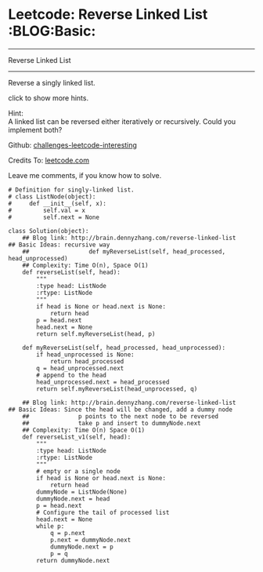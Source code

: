 # Leetcode: Reverse Linked List     :BLOG:Basic:


---

Reverse Linked List  

---

Reverse a singly linked list.  

click to show more hints.  

Hint:  
A linked list can be reversed either iteratively or recursively. Could you implement both?  

Github: [challenges-leetcode-interesting](https://github.com/DennyZhang/challenges-leetcode-interesting/tree/master/reverse-linked-list)  

Credits To: [leetcode.com](https://leetcode.com/problems/reverse-linked-list/description/)  

Leave me comments, if you know how to solve.  

    # Definition for singly-linked list.
    # class ListNode(object):
    #     def __init__(self, x):
    #         self.val = x
    #         self.next = None
    
    class Solution(object):
        ## Blog link: http://brain.dennyzhang.com/reverse-linked-list
    ## Basic Ideas: recursive way
        ##                 def myReverseList(self, head_processed, head_unprocessed)
        ## Complexity: Time O(n), Space O(1)
        def reverseList(self, head):
            """
            :type head: ListNode
            :rtype: ListNode
            """
            if head is None or head.next is None:
                return head
            p = head.next
            head.next = None
            return self.myReverseList(head, p)
    
        def myReverseList(self, head_processed, head_unprocessed):
            if head_unprocessed is None:
                return head_processed
            q = head_unprocessed.next
            # append to the head
            head_unprocessed.next = head_processed
            return self.myReverseList(head_unprocessed, q)
    
        ## Blog link: http://brain.dennyzhang.com/reverse-linked-list
    ## Basic Ideas: Since the head will be changed, add a dummy node
        ##              p points to the next node to be reversed
        ##              take p and insert to dummyNode.next
        ## Complexity: Time O(n) Space O(1)
        def reverseList_v1(self, head):
            """
            :type head: ListNode
            :rtype: ListNode
            """
            # empty or a single node
            if head is None or head.next is None:
                return head
            dummyNode = ListNode(None)
            dummyNode.next = head
            p = head.next
            # Configure the tail of processed list
            head.next = None
            while p:
                q = p.next
                p.next = dummyNode.next
                dummyNode.next = p
                p = q
            return dummyNode.next